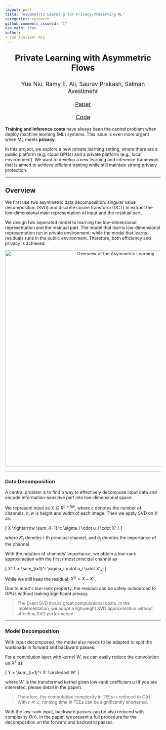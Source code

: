 ```yaml
---
layout: post
title: "Asymmetric Learning for Privacy-Preserving ML"
categories: research
github_comments_issueid: "1"
use_math: true
author:
- Yue (Julien) Niu
---
```


<p style="text-align: center; font-size: 20pt"> <b>Private Learning with Asymmetric Flows </b> </p>

<p style="text-align: center; font-size: 14pt"> Yue Niu, Ramy E. Ali, Saurav Prakash, Salman Avestimehr </p>

<p style="text-align: center; font-size: 14pt">
<a href="https://arxiv.org/abs/2312.05264" class="btn">Paper</a>
</p>
<p style="text-align: center; font-size: 14pt">
<a href="https://github.com/yuehniu/asymmetricML" class="btn">Code</a>
</p>

**Training and inference costs** have always been the central problem 
when deploy machine learning (ML) systems. 
This issue is even more urgent when ML meets **privacy**.

In this project, we explore a new private learning setting, where there are a public platform (e.g. cloud GPUs) and 
a private platform (e.g., local environment). We want to develop a new learning and inference framework that is aimed
to achieve efficient training while still maintain strong privacy protection.

---

## Overview

We first use two asymmetric data decomposition: singular value decomposition (SVD) and discrete cosine transform (DCT)
to extract the low-dimensional main representation of input and the residual part.

We design two seperated model to learning the low-dimensional representation and the residual part. The model that 
learns low-dimensional representation run in private environment; while the model that learns residuals runs in the 
public environment. Therefore, both efficiency and privacy is achieved. 

<p style="text-align: center;">
<img src="https://yuehniu.github.io/homepage//assets/fig/asymml/overview.png" alt="Overview of the Asymmetric Learning" width="700"/>
</p>

---

### Data Decomposition
A central problem is to find a way to effectively decompose input data and 
encode information-sensitive part into low-dimensional space.

We represent input as $X \in R^{c \times hw}$, where $c$ denotes the number of channels, 
$h,w$ is height and width of each image. Then we apply SVD on X as:

\[ X \rightarrow \sum_{i=1}^c \sigma_i \cdot u_i \cdot X'_i \]

where $X'_i$ denotes $i$-th principal channel, and 
$\sigma_i$ denotes the importance of the channel.

With the notation of channels' importance, we obtain a low-rank approximation
with the first $r$ most principal channel as

\[ X^T = \sum_{i=1}^r \sigma_i \cdot u_i \cdot X'_i \]

While we still keep the residual: $X^U = X - X^T$.

Due to input's low-rank property, the residual can be safely outsourced to GPUs 
without leaking significant privacy.

>The Exact SVD incurs great computational costs. 
>In the implementation, we adopt a lighweight SVD approximation without affecting SVD performance.

---

### Model Decomposition

With input decomposed, 
the model also needs to be adapted to split the workloads in forward and backward passes.

For a convolution layer with kernel $W$, we can easily reduce the convolution on $X^T$ as

\[ Y = \sum_{i=1}^r X' \circledast W' \]

where $W'$ is the transformed kernel given low-rank coefficient $u$ 
(If you are interested, please detail in the paper).

> Therefore, the computation complexity in TEEs is reduced to $O(r)$.
> With $r \ll c$, running time in TEEs can be significantly shortened. 

With the low-rank input, backward passes can be also reduced with complexity $O(r)$.
In the paper, we present a full procedure for the decomposition on the forward and backward passes.
